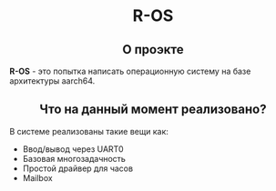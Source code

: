 <div align="center">

# R-OS

## О проэкте

</div>

**R-OS** - это попытка написать операционную систему на базе архитектуры aarch64.

<div align="center">

## Что на данный момент реализовано?

</div>

В системе реализованы такие вещи как:

- Ввод/вывод через UART0
- Базовая многозадачность
- Простой драйвер для часов
- Mailbox

